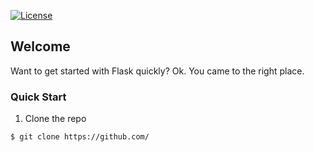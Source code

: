 [![License](https://img.shields.io/badge/License-Apache%202.0-blue.svg)](https://opensource.org/licenses/Apache-2.0)

## Welcome

 Want to get started with Flask quickly? Ok. 
 You came to the right place.

### Quick Start

1. Clone the repo
  ```
  $ git clone https://github.com/
  ```

